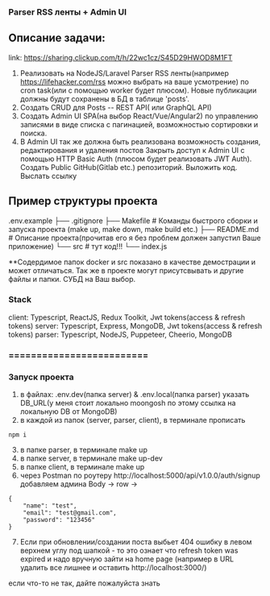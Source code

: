 ### Parser RSS ленты + Admin UI

## Описание задачи:
link: https://sharing.clickup.com/t/h/22wc1cz/S45D29HWOD8M1FT
1. Реализовать на NodeJS/Laravel Parser RSS ленты(например https://lifehacker.com/rss можно выбрать на ваше усмотрение) по cron task(или с помощью worker будет плюсом). Новые публикации должны будут сохранены в БД в таблице 'posts'.
2. Создать CRUD для Posts -- REST API( или GraphQL API) 
3. Создать Admin UI SPA(на выбор React/Vue/Angular2) по управлению записями в виде списка с пагинацией, возможностью сортировки и поиска. 
4. В Admin UI так же должна быть реализована возможность создания, редактирования и удаления постов
Закрыть доступ к  Admin UI с помощью HTTP Basic Auth (плюсом будет реализовать JWT Auth).
Создать Public GitHub(Gitlab etc.) репозиторий. Выложить код. Выслать ссылку

## Пример структуры проекта
.env.example 
├── .gitignore 
├── Makefile # Команды быстрого сборки и запуска проекта (make up, make down, make build etc.)
├── README.md # Описание проекта(прочитав его я без проблем должен запустил Ваше приложение)
└── src # тут код!!!
    └── index.js

**Содердимое папок docker и src показано в качестве демострации и может отличаться. Так же в проекте могут присутсвывать и другие файлы и папки. СУБД на Ваш выбор.

### Stack
client: Typescript, ReactJS, Redux Toolkit, Jwt tokens(access & refresh tokens)
server: Typescript, Express, MongoDB, Jwt tokens(access & refresh tokens)
parser: Typescript, NodeJS, Puppeteer, Cheerio, MongoDB


### =========================
### Запуск проекта
1. в файлах: .env.dev(папка server) & .env.local(папка parser) указать DB_URL(у меня стоит локально moongosh по этому ссылка на локальную DB от MongoDB)
2. в каждой из папок (server, parser, client), в терминале прописать 
```
npm i
```
3. в папке parser, в терминале make up
4. в папке server, в терминале make up-dev
5. в папке client, в терминале make up
6. через Postman по роутеру http://localhost:5000/api/v1.0.0/auth/signup добавляем админа
Body -> row ->
```
{
    "name": "test",
    "email": "test@gmail.com",
    "password": "123456"
}
```
7. Если при обновлении/создании поста выбьет 404 ошибку в левом верхнем углу под шапкой - то это ознает что refresh token was expired и надо вручную зайти на home page (например в URL удалить все лишнее и оставить http://localhost:3000/)

если что-то не так, дайте пожалуйста знать